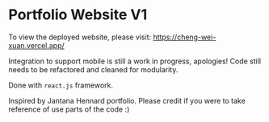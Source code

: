 # Portfolio Website V1
To view the deployed website, please visit: https://cheng-wei-xuan.vercel.app/

Integration to support mobile is still a work in progress, apologies!
Code still needs to be refactored and cleaned for modularity.

Done with `react.js` framework.

Inspired by Jantana Hennard portfolio. Please credit if you were to take reference of use parts of the code :)
